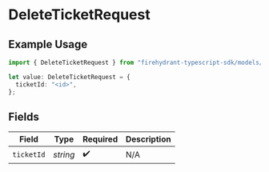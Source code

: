 # DeleteTicketRequest

## Example Usage

```typescript
import { DeleteTicketRequest } from "firehydrant-typescript-sdk/models/operations";

let value: DeleteTicketRequest = {
  ticketId: "<id>",
};
```

## Fields

| Field              | Type               | Required           | Description        |
| ------------------ | ------------------ | ------------------ | ------------------ |
| `ticketId`         | *string*           | :heavy_check_mark: | N/A                |